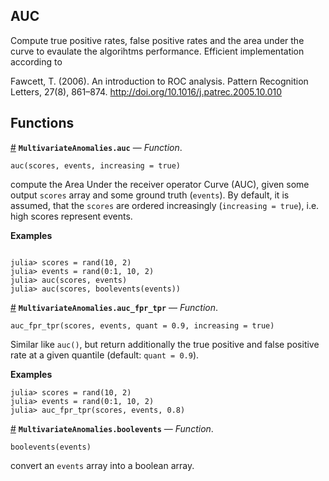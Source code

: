
<a id='AUC-1'></a>

## AUC


Compute true positive rates, false positive rates and the area under the curve to evaulate the algorihtms performance. Efficient implementation according to


Fawcett, T. (2006). An introduction to ROC analysis. Pattern Recognition Letters, 27(8), 861–874. http://doi.org/10.1016/j.patrec.2005.10.010


<a id='Functions-1'></a>

## Functions

<a id='MultivariateAnomalies.auc' href='#MultivariateAnomalies.auc'>#</a>
**`MultivariateAnomalies.auc`** &mdash; *Function*.



```
auc(scores, events, increasing = true)
```

compute the Area Under the receiver operator Curve (AUC), given some output `scores` array and some ground truth (`events`). By default, it is assumed, that the `scores` are ordered increasingly (`increasing = true`), i.e. high scores represent events.

**Examples**

```jlcon

julia> scores = rand(10, 2)
julia> events = rand(0:1, 10, 2)
julia> auc(scores, events)
julia> auc(scores, boolevents(events))
```

<a id='MultivariateAnomalies.auc_fpr_tpr' href='#MultivariateAnomalies.auc_fpr_tpr'>#</a>
**`MultivariateAnomalies.auc_fpr_tpr`** &mdash; *Function*.



```
auc_fpr_tpr(scores, events, quant = 0.9, increasing = true)
```

Similar like `auc()`, but return additionally the true positive and false positive rate at a given quantile (default: `quant = 0.9`).

**Examples**

```jlcon
julia> scores = rand(10, 2)
julia> events = rand(0:1, 10, 2)
julia> auc_fpr_tpr(scores, events, 0.8)
```

<a id='MultivariateAnomalies.boolevents' href='#MultivariateAnomalies.boolevents'>#</a>
**`MultivariateAnomalies.boolevents`** &mdash; *Function*.



```
boolevents(events)
```

convert an `events` array into a boolean array.

